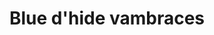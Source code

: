 ---
layout: item
title: Blue d'hide vambraces
item-id: 2487
datatable: true
id: 2487
name: "Blue d'hide vambraces"
members: true
lowalch: 1200
highalch: 1800
examine: "Vambraces made from 100% real dragonhide."
monsters:
  - id: 2916
    name: "Waterfiend"
    members: true
    combat_level: 115
    wiki_url: "https://oldschool.runescape.wiki/w/Waterfiend"
    drops:
      - quantity: "1"
        rarity: 0.0078125
        drop_requirements: null
  - id: 7273
    name: "Brutal blue dragon"
    members: true
    combat_level: 271
    wiki_url: "https://oldschool.runescape.wiki/w/Brutal_blue_dragon"
    drops:
      - quantity: "1"
        rarity: 0.0078125
        drop_requirements: null
---